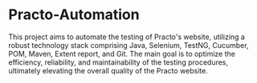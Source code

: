 # Practo-Automation
This project aims to automate the testing of Practo's website, utilizing a robust technology stack comprising Java, Selenium, TestNG, Cucumber, POM, Maven, Extent report, and Git. The main goal is to optimize the efficiency, reliability, and maintainability of the testing procedures, ultimately elevating the overall quality of the Practo website.

